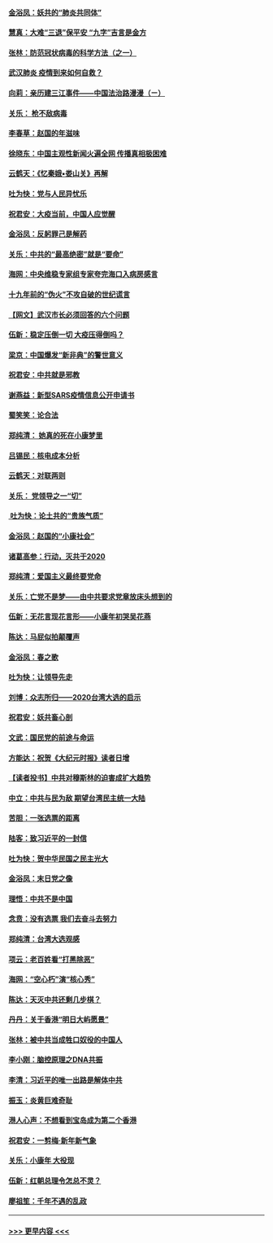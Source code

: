 #### [金浴凤：妖共的“肺炎共同体”](../pages/nsc993/n11829448.md?t=01301244) 
#### [慧真：大难“三退”保平安 “九字”吉言是金方](../pages/nsc993/n11829501.md?t=01301244) 
#### [张林：防范冠状病毒的科学方法（之一）](../pages/nsc993/n11828618.md?t=01301244) 
#### [武汉肺炎 疫情到来如何自救？](../pages/nsc993/n11827632.md?t=01301244) 
#### [向莉：亲历建三江事件——中国法治路漫漫（ㄧ）](../pages/nsc993/n11827190.md?t=01301244) 
#### [关乐： 枪不敌病毒](../pages/nsc993/n11826746.md?t=01301244) 
#### [李春草：赵国的年滋味](../pages/nsc993/n11826321.md?t=01301244) 
#### [徐晓东：中国主观性新闻火遍全网 传播真相极困难](../pages/nsc993/n11826508.md?t=01301244) 
#### [云鹤天：《忆秦娥▪娄山关》再解](../pages/nsc993/n11824682.md?t=01301244) 
#### [吐为快：党与人民异忧乐](../pages/nsc993/n11824660.md?t=01301244) 
#### [祝君安：大疫当前，中国人应觉醒](../pages/nsc993/n11821946.md?t=01301244) 
#### [金浴凤：反躬罪己是解药](../pages/nsc993/n11820280.md?t=01301244) 
#### [关乐：中共的“最高绝密”就是“要命”](../pages/nsc993/n11816946.md?t=01301244) 
#### [海网：中央维稳专家组专家夸完海口入病房感言](../pages/nsc993/n11815138.md?t=01301244) 
#### [十九年前的“伪火”不攻自破的世纪谎言](../pages/nsc993/n11813238.md?t=01301244) 
#### [【网文】武汉市长必须回答的六个问题](../pages/nsc993/n11813848.md?t=01301244) 
#### [伍新：稳定压倒一切 大疫压得倒吗？](../pages/nsc993/n11812634.md?t=01301244) 
#### [梁京：中国爆发“新非典”的警世意义](../pages/nsc993/n11812554.md?t=01301244) 
#### [祝君安：中共就是邪教](../pages/nsc993/n11812431.md?t=01301244) 
#### [谢燕益：新型SARS疫情信息公开申请书](../pages/nsc993/n11808840.md?t=01301244) 
#### [蜀笑笑：论合法](../pages/nsc993/n11808064.md?t=01301244) 
#### [郑纯清： 她真的死在小康梦里](../pages/nsc993/n11806623.md?t=01301244) 
#### [吕锡民：核电成本分析](../pages/nsc993/n11806284.md?t=01301244) 
#### [云鹤天：对联两则](../pages/nsc993/n11805957.md?t=01301244) 
#### [关乐： 党领导之一“切”](../pages/nsc993/n11804505.md?t=01301244) 
#### [ 吐为快：论土共的“贵族气质”](../pages/nsc993/n11804490.md?t=01301244) 
#### [金浴凤：赵国的“小康社会”](../pages/nsc993/n11804452.md?t=01301244) 
#### [诸葛高参：行动，灭共于2020](../pages/nsc993/n11804120.md?t=01301244) 
#### [郑纯清：爱国主义最终要党命](../pages/nsc993/n11802197.md?t=01301244) 
#### [关乐：亡党不是梦——由中共要求党章放床头想到的](../pages/nsc993/n11802156.md?t=01301244) 
#### [伍新：无花言现花言形——小康年初哭吴花燕](../pages/nsc993/n11800044.md?t=01301244) 
#### [陈达：马屁似拍颠覆声](../pages/nsc993/n11800010.md?t=01301244) 
#### [金浴凤：春之歌](../pages/nsc993/n11797687.md?t=01301244) 
#### [吐为快：让领导先走](../pages/nsc993/n11797512.md?t=01301244) 
#### [刘博：众志所归——2020台湾大选的启示](../pages/nsc993/n11796878.md?t=01301244) 
#### [祝君安：妖共畜心剖](../pages/nsc993/n11794273.md?t=01301244) 
#### [文武：国民党的前途与命运](../pages/nsc993/n11794198.md?t=01301244) 
#### [方能达：祝贺《大纪元时报》读者日增](../pages/nsc993/n11793807.md?t=01301244) 
#### [【读者投书】中共对穆斯林的迫害成扩大趋势](../pages/nsc993/n11791371.md?t=01301244) 
#### [中立：中共与民为敌 期望台湾民主统一大陆](../pages/nsc993/n11790392.md?t=01301244) 
#### [苦胆：一张选票的距离](../pages/nsc993/n11788914.md?t=01301244) 
#### [陆客：致习近平的一封信](../pages/nsc993/n11788867.md?t=01301244) 
#### [吐为快：贺中华民国之民主光大](../pages/nsc993/n11788618.md?t=01301244) 
#### [金浴凤：末日党之像](../pages/nsc993/n11787475.md?t=01301244) 
#### [理悟：中共不是中国](../pages/nsc993/n11787463.md?t=01301244) 
#### [念贲：没有选票  我们去奋斗去努力](../pages/nsc993/n11787398.md?t=01301244) 
#### [郑纯清：台湾大选观感](../pages/nsc993/n11786210.md?t=01301244) 
#### [项云：老百姓看“打黑除恶”](../pages/nsc993/n11785398.md?t=01301244) 
#### [海网：“空心朽”演“核心秀”](../pages/nsc993/n11783874.md?t=01301244) 
#### [陈达：天灭中共还剩几步棋？](../pages/nsc993/n11783719.md?t=01301244) 
#### [丹丹：关于香港“明日大屿愿景”](../pages/nsc993/n11783273.md?t=01301244) 
#### [张林：被中共当成牲口奴役的中国人](../pages/nsc993/n11782397.md?t=01301244) 
#### [李小刚：脑控原理之DNA共振](../pages/nsc993/n11780962.md?t=01301244) 
#### [李清：习近平的唯一出路是解体中共](../pages/nsc993/n11780866.md?t=01301244) 
#### [振玉：炎黄巨难奇耻](../pages/nsc993/n11779632.md?t=01301244) 
#### [港人心声：不想看到宝岛成为第二个香港](../pages/nsc993/n11778817.md?t=01301244) 
#### [祝君安：一剪梅‧新年新气象](../pages/nsc993/n11776340.md?t=01301244) 
#### [关乐：小康年 大役现](../pages/nsc993/n11774213.md?t=01301244) 
#### [伍新：红朝总理令怎总不灵？](../pages/nsc993/n11770813.md?t=01301244) 
#### [廖祖笙：千年不遇的乱政](../pages/nsc993/n11770373.md?t=01301244) 

----
#### [ >>> 更早内容 <<< ](../indexes/nsc993-earlier.md)
